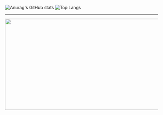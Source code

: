 ![Anurag's GitHub stats](https://github-readme-stats.vercel.app/api?username=Yeong-Huns&show=reviews,prs_merged,prs_merged_percentage&show_icons=true&theme=transparent)
![Top Langs](https://github-readme-stats.vercel.app/api/top-langs/?username=Yeong-Huns&layout=donut)

* * *

<a href="https://github.com/devxb/gitanimals">
<img
  src="https://render.gitanimals.org/farms/Yeong-Huns"
  width="600"
  height="300"
/>
</a>
